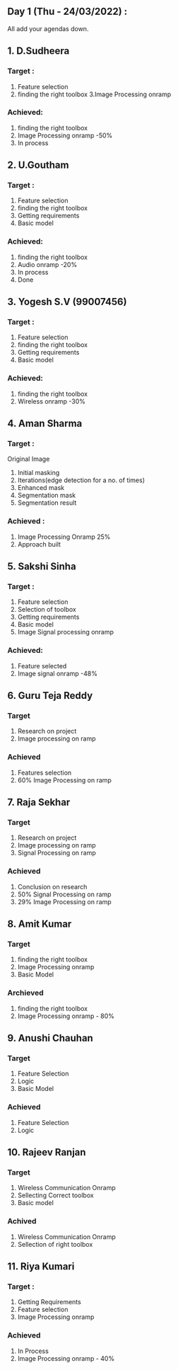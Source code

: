 ## Day 1 (Thu - 24/03/2022) :

All add your agendas down.

## 1. D.Sudheera
### Target :
 1. Feature selection
 2. finding the right toolbox
 3.Image Processing onramp
 
 ### Achieved:
 1. finding the right toolbox
 2. Image Processing onramp -50%
 3. In process
 
## 2. U.Goutham
### Target :
 1. Feature selection
 2. finding the right toolbox
 3. Getting requirements
 4. Basic model
 
 ### Achieved:
 1. finding the right toolbox
 2. Audio onramp -20%
 3. In process
 4. Done

## 3. Yogesh S.V (99007456)
### Target :
 1. Feature selection
 2. finding the right toolbox
 3. Getting requirements
 4. Basic model
 
 ### Achieved:
 1. finding the right toolbox
 2. Wireless onramp -30%

## 4. Aman Sharma
### Target :
Original Image
 1. Initial masking
 2.	Iterations(edge detection for a no. of times)
 3.	Enhanced mask
 4.	Segmentation mask
 5.	Segmentation result

### Achieved : 
 1. Image Processing Onramp 25%
 2. Approach built

## 5. Sakshi Sinha 
### Target :
 1. Feature selection
 2. Selection of toolbox
 3. Getting requirements
 4. Basic model
 5. Image Signal processing onramp
 
### Achieved:
 1. Feature selected
 2. Image signal onramp -48%

## 6. Guru Teja Reddy
### Target
1. Research on project 
2. Image processing on ramp

### Achieved
1. Features selection
3. 60% Image Processing on ramp

## 7. Raja Sekhar 
### Target
1. Research on project 
2. Image processing on ramp
3. Signal Processing on ramp

### Achieved
1. Conclusion on research
2. 50% Signal Processing on ramp
3. 29% Image Processing on ramp

## 8. Amit Kumar
### Target
1. finding the right toolbox
2. Image Processing onramp
3. Basic Model

### Archieved
1. finding the right toolbox
2. Image Processing onramp - 80%

## 9. Anushi Chauhan 
### Target
1. Feature Selection
2. Logic
3. Basic Model

### Achieved
1. Feature Selection
2. Logic

## 10. Rajeev Ranjan
### Target
1. Wireless Communication Onramp
2. Sellecting Correct toolbox
3. Basic model 

### Achived
1. Wireless Communication Onramp
2. Sellection of right toolbox

## 11. Riya Kumari
### Target :
1. Getting Requirements
2. Feature selection
3. Image Processing onramp

### Achieved
1. In Process
2. Image Processing onramp - 40%


